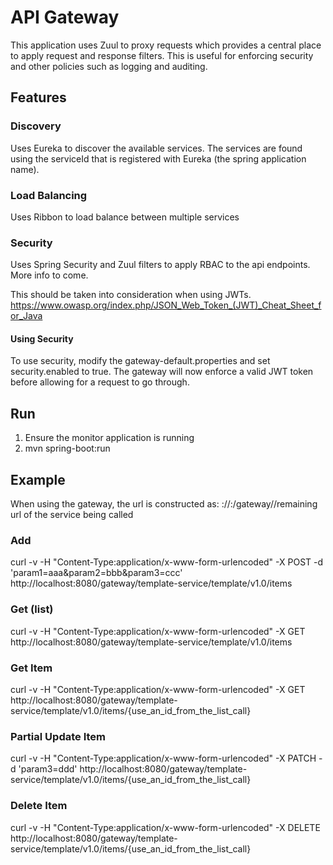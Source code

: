 # API Gateway
This application uses Zuul to proxy requests which provides a central place to apply request and response filters. This is useful for enforcing security and other policies such as logging and auditing.

## Features
### Discovery
Uses Eureka to discover the available services. The services are found using the serviceId that is registered with Eureka (the spring application name).

### Load Balancing
Uses Ribbon to load balance between multiple services

### Security
Uses Spring Security and Zuul filters to apply RBAC to the api endpoints. More info to come.

This should be taken into consideration when using JWTs.
https://www.owasp.org/index.php/JSON_Web_Token_(JWT)_Cheat_Sheet_for_Java

#### Using Security
To use security, modify the gateway-default.properties and set security.enabled to true. The gateway will now enforce a valid JWT token before allowing for a request to go through.

## Run
1) Ensure the monitor application is running
2) mvn spring-boot:run

## Example
When using the gateway, the url is constructed as:
<protocol>://<hostname>:<port>/gateway/<service-id>/remaining url of the service being called

### Add
curl -v -H "Content-Type:application/x-www-form-urlencoded" -X POST -d 'param1=aaa&param2=bbb&param3=ccc' http://localhost:8080/gateway/template-service/template/v1.0/items

### Get (list)
curl -v -H "Content-Type:application/x-www-form-urlencoded" -X GET http://localhost:8080/gateway/template-service/template/v1.0/items

### Get Item
curl -v -H "Content-Type:application/x-www-form-urlencoded" -X GET http://localhost:8080/gateway/template-service/template/v1.0/items/{use_an_id_from_the_list_call}

### Partial Update Item
curl -v -H "Content-Type:application/x-www-form-urlencoded" -X PATCH -d 'param3=ddd' http://localhost:8080/gateway/template-service/template/v1.0/items/{use_an_id_from_the_list_call}

### Delete Item
curl -v -H "Content-Type:application/x-www-form-urlencoded" -X DELETE http://localhost:8080/gateway/template-service/template/v1.0/items/{use_an_id_from_the_list_call}

